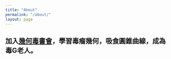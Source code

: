 ```yaml
---
title: "About"
permalink: "/about/"
layout: page
---
```


## 加入[幾何毒書會]，學習毒瘤幾何，吸食圓錐曲線，成為毒G老人。
[幾何毒書會]:https://www.facebook.com/groups/422193575027491/
